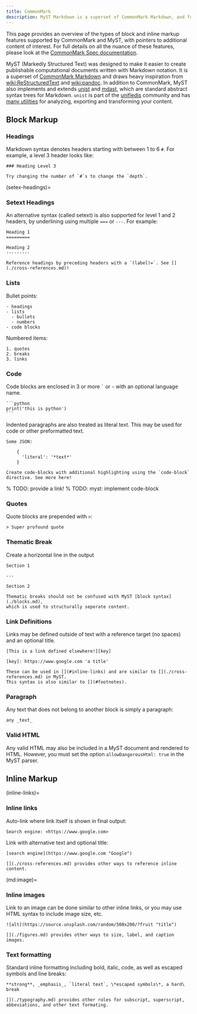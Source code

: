 ```yaml
---
title: CommonMark
description: MyST Markdown is a superset of CommonMark Markdown, and fully supports all of the markdown that you are used to. Here we describe all of the CommonMark features that are supported.
---
```


This page provides an overview of the types of block and inline markup features supported by CommonMark and MyST, with pointers to additional content of interest. For full details on all the nuance of these features, please look at the [CommonMark Spec documentation](https://spec.commonmark.org/).

MyST (Markedly Structured Text) was designed to make it easier to create publishable computational documents written with Markdown notation. It is a superset of [CommonMark Markdown](https://commonmark.org/) and draws heavy inspiration from <wiki:ReStructuredText> and <wiki:pandoc>. In addition to CommonMark, MyST also implements and extends [unist](https://github.com/syntax-tree/unist) and [mdast](https://github.com/syntax-tree/mdast), which are standard abstract syntax trees for Markdown. `unist` is part of the [unifiedjs](https://unifiedjs.com) community and has [many utilities](https://unifiedjs.com/explore) for analyzing, exporting and transforming your content.

## Block Markup

### Headings

Markdown syntax denotes headers starting with between 1 to 6 `#`.
For example, a level 3 header looks like:

```{myst}
### Heading Level 3

Try changing the number of `#`s to change the `depth`.
```

(setex-headings)=

### Setext Headings

An alternative syntax (called setext) is also supported for level 1 and 2 headers,
by underlining using multiple `===` or `---`. For example:

```{myst}
Heading 1
=========

Heading 2
---------
```

```{seealso}
Reference headings by preceding headers with a `(label)=`. See [](./cross-references.md)!
```

### Lists

Bullet points:

```{myst}
- headings
- lists
  - bullets
  - numbers
- code blocks
```

Numbered items:

```{myst}
1. quotes
2. breaks
3. links
```

### Code

Code blocks are enclosed in 3 or more `` ` `` or `~` with an optional language name.

````{myst}
```python
print('this is python')
```
````

Indented paragraphs are also treated as literal text. This may be used for code or other preformatted text.

```{myst}
Some JSON:

    {
      'literal': '*text*'
    }
```

```{seealso}
Create code-blocks with additional highlighting using the `code-block` directive. See more here!
```

% TODO: provide a link!
% TODO: myst: implement code-block

### Quotes

Quote blocks are prepended with `>`:

```{myst}
> Super profound quote
```

### Thematic Break

Create a horizontal line in the output

```{myst}
Section 1

---

Section 2
```

```{seealso}
Thematic breaks should not be confused with MyST [block syntax](./blocks.md),
which is used to structurally seperate content.
```

### Link Definitions

Links may be defined outside of text with a reference target (no spaces) and an optional title.

```{myst}
[This is a link defined elsewhere!][key]

[key]: https://www.google.com 'a title'
```

```{seealso}
These can be used in [](#inline-links) and are similar to [](./cross-references.md) in MyST.
This syntax is also similar to [](#footnotes).
```

### Paragraph

Any text that does not belong to another block is simply a paragraph:

```{myst}
any _text_
```

### Valid HTML

Any valid HTML may also be included in a MyST document and rendered to HTML. However, you must set the option `allowDangerousHtml: true` in the MyST parser.

## Inline Markup

(inline-links)=

### Inline links

Auto-link where link itself is shown in final output:

```{myst}
Search engine: <https://www.google.com>
```

Link with alternative text and optional title:

```{myst}
[search engine](https://www.google.com "Google")
```

```{seealso}
[](./cross-references.md) provides other ways to reference inline content.
```

(md:image)=

### Inline images

Link to an image can be done similar to other inline links, or you may use HTML syntax to include image size, etc.

```{myst}
![alt](https://source.unsplash.com/random/500x200/?fruit "title")
```

```{seealso}
[](./figures.md) provides other ways to size, label, and caption images.
```

### Text formatting

Standard inline formatting including bold, italic, code, as well as escaped symbols and line breaks:

```{myst}
**strong**, _emphasis_, `literal text`, \*escaped symbols\*, a hard\
break
```

```{seealso}
[](./typography.md) provides other roles for subscript, superscript, abbeviations, and other text formating.
```
